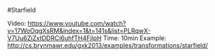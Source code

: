 #Starfield

Video: https://www.youtube.com/watch?v=17WoOqgXsRM&index=1&t=141s&list=PLRqwX-V7Uu6ZiZxtDDRCi6uhfTH4FilpH
Time: 10min
Example: http://cs.brynmawr.edu/gxk2013/examples/transformations/starfield/
